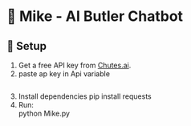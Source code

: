# 🤖 Mike - AI Butler Chatbot  

## 🔑 Setup  
1. Get a free API key from [Chutes.ai](https://chutes.ai).  
2. paste ap key in Api variable
   ```
3. Install dependencies
   pip install requests 
4. Run:  
   python Mike.py
